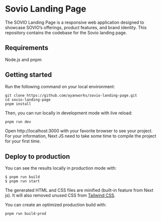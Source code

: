 # Sovio Landing Page

The SOVIO Landing Page is a responsive web application designed to showcase SOVIO’s offerings, product features, and brand identity. This repository contains the codebase for the Sovio landing page.



## Requirements
Node.js and pnpm

## Getting started
Run the following command on your local environment:
```
git clone https://github.com/ayanworks/sovio-landing-page.git
cd sovio-landing-page
pnpm install
```
Then, you can run locally in development mode with live reload:


```bash
pnpm run dev
```

Open http://localhost:3000 with your favorite browser to see your project. For your information, Next JS need to take some time to compile the project for your first time.

## Deploy to production

You can see the results locally in production mode with:

```
$ pnpm run build
$ pnpm run start
```

The generated HTML and CSS files are minified (built-in feature from Next js). It will also removed unused CSS from [Tailwind CSS](https://tailwindcss.com).

You can create an optimized production build with:

```
pnpm run build-prod
```
 

